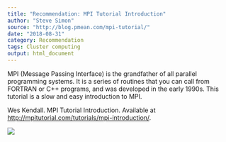 ```yaml
---
title: "Recommendation: MPI Tutorial Introduction"
author: "Steve Simon"
source: "http://blog.pmean.com/mpi-tutorial/"
date: "2018-08-31"
category: Recommendation
tags: Cluster computing
output: html_document
---
```


MPI (Message Passing Interface) is the grandfather of all parallel
programming systems. It is a series of routines that you can call from
FORTRAN or C++ programs, and was developed in the early 1990s. This
tutorial is a slow and easy introduction to MPI.

<!---More--->

Wes Kendall. MPI Tutorial Introduction. Available at
<http://mpitutorial.com/tutorials/mpi-introduction/>.

![](../../../web/images/18/mpi-tutorial01.png)




